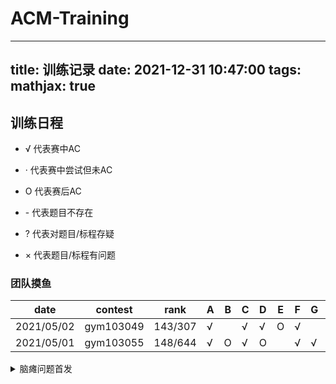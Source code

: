 # ACM-Training

---
title: 训练记录
date: 2021-12-31 10:47:00
tags: 
mathjax: true
---

## 训练日程

+ √  代表赛中AC

+ · 代表赛中尝试但未AC

+ O 代表赛后AC

+ \-  代表题目不存在

+ ?  代表对题目/标程存疑

+ × 代表题目/标程有问题

### 团队摸鱼

| date       | contest   | rank    | A   | B   | C   | D   | E   | F   | G   | H   | I   | J   | K   | L   | M   | N   | O   |
| ---------- | --------- | ------- | --- | --- | --- | --- | --- | --- | --- | --- | --- | --- | --- | --- | --- | --- | --- |
| 2021/05/02 | gym103049 | 143/307 | √   |     | √   | √   | O   | √   |     | √   | O   |     | √   | -   | -   | -   | -   |
| 2021/05/01 | gym103055 | 148/644 | √   | O   | √   | O   |     | √   | √   |     | O   | √   |     | √   | √   | -   | -   |




<!--more-->


<details>
  <summary>脑瘫问题首发</summary>

+ $s.earse(地址)$
+ 递归是用全局$vetor$
+ 线段树$if(!tag[pos])$
+ 可撤销并查集可以采用**保持合并前所有信息**
+ 多项式 $如果 while(ML<n+m-1)$ ,$n,m为项数$，如果$ML\leq n+m$
$n,m$为最高项系数，$sqrt,Inv....$等倒入的是项数（有多少项）。
+ 多项式合并时注意限制项数。
+ 线段树注意$lazy$的初始化
+ 公式化的离散化线段变成左开右闭  
+ 直径看清楚是否需要$-1$
+ 虚树注意清空该清空的
+ 多维$dp$转移注意边界
+ 后缀树上$lcp(i,j)=len(lca(i,j))$
+ 全排列二项式定理，也要考虑单独概率考虑
+ 随机化使用$std::mt19937 rnd(std::chrono::steady_clock::now().time_since_epoch().count());$
+ 树链剖分注意$top[rt]$，注意$w[dfn[x]]$
+ $KruskalTree重构树$开两倍空间。
+ 负数向下取整$>>1$
+ $KruskalTree重构树$是特胖叶子节点$g[x].size()\leq 1$!!,可以减少特胖
+ 字典序表示先字母大小再长度
+ 二分图的最大团=补图的最大独立集。，最大独立集=所有顶点数-最小顶点覆盖，最小顶点覆盖等于二分图的最大匹配。
+ Boruvka算法快。
+ 李超线段树$\max,\min$ 里面都要仔细改
+ 点分治的时候记住情况应该清空的数据结构，要记住有$a[rt]$这个点也要加入。
+ map.count!!!!!


<details>




<!-- ### 牛客多校
+ [2020牛客暑期多校训练营（第一场）](https://ac.nowcoder.com/acm/contest/5666)  $solve(2/10)$,$upsolve(2/10)$
+ [2020牛客暑期多校训练营（第二场）](https://ac.nowcoder.com/acm/contest/5667) $solve(1/11)$,$upsolve(9/11)$
+ [2020牛客暑期多校训练营（第三场）](https://ac.nowcoder.com/acm/contest/5668) $solve(5/12)$,$upsolve(9/12)$
+ [2020牛客暑期多校训练营（第四场）](https://ac.nowcoder.com/acm/contest/5669) $solve(3/10)$,$upsolve(4/10)$
+ [2020牛客暑期多校训练营（第五场）](https://ac.nowcoder.com/acm/contest/5670) $solve(4/11)$,$upsolve(8/10)$
+ [2020牛客暑期多校训练营（第六场）](https://ac.nowcoder.com/acm/contest/5671) $solve(2/11)$,$upsolve(6/11)$
+ [2020牛客暑期多校训练营（第七场）](https://ac.nowcoder.com/acm/contest/5672) 
+ [2020牛客暑期多校训练营（第八场）](https://ac.nowcoder.com/acm/contest/5673) $solve(3/11)$,$upsolve(5/11)$
+ [2020牛客暑期多校训练营（第九场）](https://ac.nowcoder.com/acm/contest/5673) $solve(3/11)$,$upsolve(10/12)$ -->



